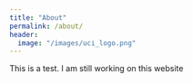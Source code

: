 ```yaml
---
title: "About"
permalink: /about/
header:
  image: "/images/uci_logo.png"
---
```

This is a test. I am still working on this website
